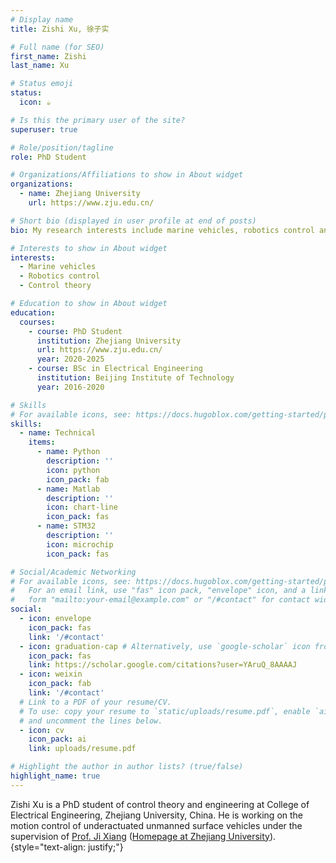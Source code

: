 ```yaml
---
# Display name
title: Zishi Xu, 徐子实

# Full name (for SEO)
first_name: Zishi
last_name: Xu

# Status emoji
status:
  icon: ☕️

# Is this the primary user of the site?
superuser: true

# Role/position/tagline
role: PhD Student

# Organizations/Affiliations to show in About widget
organizations:
  - name: Zhejiang University
    url: https://www.zju.edu.cn/

# Short bio (displayed in user profile at end of posts)
bio: My research interests include marine vehicles, robotics control and control theory.

# Interests to show in About widget
interests:
  - Marine vehicles
  - Robotics control
  - Control theory

# Education to show in About widget
education:
  courses:
    - course: PhD Student
      institution: Zhejiang University
      url: https://www.zju.edu.cn/
      year: 2020-2025
    - course: BSc in Electrical Engineering
      institution: Beijing Institute of Technology
      year: 2016-2020

# Skills
# For available icons, see: https://docs.hugoblox.com/getting-started/page-builder/#icons
skills:
  - name: Technical
    items:
      - name: Python
        description: ''
        icon: python
        icon_pack: fab
      - name: Matlab
        description: ''
        icon: chart-line
        icon_pack: fas
      - name: STM32
        description: ''
        icon: microchip
        icon_pack: fas

# Social/Academic Networking
# For available icons, see: https://docs.hugoblox.com/getting-started/page-builder/#icons
#   For an email link, use "fas" icon pack, "envelope" icon, and a link in the
#   form "mailto:your-email@example.com" or "/#contact" for contact widget.
social:
  - icon: envelope
    icon_pack: fas
    link: '/#contact'
  - icon: graduation-cap # Alternatively, use `google-scholar` icon from `ai` icon pack
    icon_pack: fas
    link: https://scholar.google.com/citations?user=YAruQ_8AAAAJ
  - icon: weixin
    icon_pack: fab
    link: '/#contact'
  # Link to a PDF of your resume/CV.
  # To use: copy your resume to `static/uploads/resume.pdf`, enable `ai` icons in `params.yaml`,
  # and uncomment the lines below.
  - icon: cv
    icon_pack: ai
    link: uploads/resume.pdf

# Highlight the author in author lists? (true/false)
highlight_name: true
---
```


Zishi Xu is a PhD student of control theory and engineering at College of Electrical Engineering, Zhejiang University, China. He is working on the motion control of underactuated unmanned surface vehicles under the supervision of [Prof. Ji Xiang](https://scholar.google.com/citations?user=rgwDYosAAAAJ) ([Homepage at Zhejiang University](https://person.zju.edu.cn/jxiang)).
{style="text-align: justify;"}
